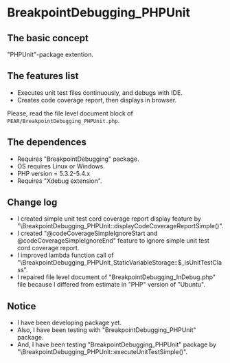 BreakpointDebugging_PHPUnit
========================================

The basic concept
-----------------

"PHPUnit"-package extention.

The features list
-----------------

* Executes unit test files continuously, and debugs with IDE.
* Creates code coverage report, then displays in browser.

Please, read the file level document block of `PEAR/BreakpointDebugging_PHPUnit.php`.

The dependences
---------------

* Requires "BreakpointDebugging" package.
* OS requires Linux or Windows.
* PHP version = 5.3.2-5.4.x
* Requires "Xdebug extension".

Change log
----------

* I created simple unit test cord coverage report display feature by "\BreakpointDebugging_PHPUnit::displayCodeCoverageReportSimple()".
* I created "@codeCoverageSimpleIgnoreStart and @codeCoverageSimpleIgnoreEnd" feature to ignore simple unit test cord coverage report.
* I improved lambda function call of "\BreakpointDebugging_PHPUnit_StaticVariableStorage::$_isUnitTestClass".
* I repaired file level document of "BreakpointDebugging_InDebug.php" file because I differed from estimate in "PHP" version of "Ubuntu".

Notice
------

* I have been developing package yet.
* Also, I have been testing with "BreakpointDebugging_PHPUnit" package.
* And, I have been testing "BreakpointDebugging_PHPUnit" package by "\BreakpointDebugging_PHPUnit::executeUnitTestSimple()".
